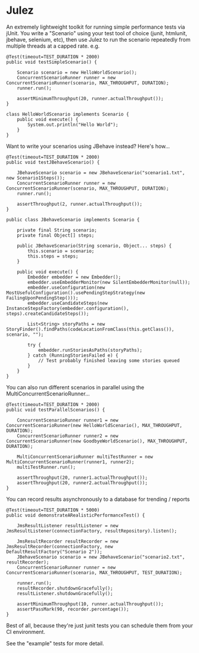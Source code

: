 # Julez

An extremely lightweight toolkit for running simple performance tests via jUnit.
You write a "Scenario" using your test tool of choice (junit, htmlunit, jbehave, selenium, etc), 
then use Julez to run the scenario repeatedly from multiple threads at a capped rate. e.g.

    @Test(timeout=TEST_DURATION * 2000)
	public void testSimpleScenario() {
	
		Scenario scenario = new HelloWorldScenario();
	    ConcurrentScenarioRunner runner = new ConcurrentScenarioRunner(scenario, MAX_THROUGHPUT, DURATION);
	    runner.run();
	    
	    assertMinimumThroughput(20, runner.actualThroughput());
	}
	
	class HelloWorldScenario implements Scenario {
	    public void execute() {
	        System.out.println("Hello World");
	    }
	}

Want to write your scenarios using JBehave instead? Here's how...

    @Test(timeout=TEST_DURATION * 2000)
	public void testJBehaveScenario() {
	
        JBehaveScenario scenario = new JBehaveScenario("scenario1.txt", new Scenario1Steps());
	    ConcurrentScenarioRunner runner = new ConcurrentScenarioRunner(scenario, MAX_THROUGHPUT, DURATION);
	    runner.run();
	    
	    assertThroughput(2, runner.actualThroughput());
	}
	
	public class JBehaveScenario implements Scenario {
	
	    private final String scenario;
	    private final Object[] steps;
	
	    public JBehaveScenario(String scenario, Object... steps) {
	        this.scenario = scenario;
	        this.steps = steps;
	    }
	
	    public void execute() {
	        Embedder embedder = new Embedder();
	        embedder.useEmbedderMonitor(new SilentEmbedderMonitor(null));
	        embedder.useConfiguration(new MostUsefulConfiguration().usePendingStepStrategy(new FailingUponPendingStep()));
	        embedder.useCandidateSteps(new InstanceStepsFactory(embedder.configuration(), steps).createCandidateSteps());
	
	        List<String> storyPaths = new StoryFinder().findPaths(codeLocationFromClass(this.getClass()), scenario, "");
	        
	        try {
	            embedder.runStoriesAsPaths(storyPaths);
	        } catch (RunningStoriesFailed e) {
	            // Test probably finished leaving some stories queued
	        }
	    }
	}	

You can also run different scenarios in parallel using the MultiConcurrentScenarioRunner... 

    @Test(timeout=TEST_DURATION * 2000)
	public void testParallelScenarios() {
	
	    ConcurrentScenarioRunner runner1 = new ConcurrentScenarioRunner(new HelloWorldScenario(), MAX_THROUGHPUT, DURATION);
	    ConcurrentScenarioRunner runner2 = new ConcurrentScenarioRunner(new GoodbyeWorldScenario(), MAX_THROUGHPUT, DURATION);
	
	    MultiConcurrentScenarioRunner multiTestRunner = new MultiConcurrentScenarioRunner(runner1, runner2);
	    multiTestRunner.run();
	
	    assertThroughput(20, runner1.actualThroughput());
	    assertThroughput(20, runner2.actualThroughput());	
	}
	
You can record results asynchronously to a database for trending / reports	

    @Test(timeout=TEST_DURATION * 5000)
    public void demonstrateARealisticPerformanceTest() {

        JmsResultListener resultListener = new JmsResultListener(connectionFactory, resultRepository).listen();                
        
        JmsResultRecorder resultRecorder = new JmsResultRecorder(connectionFactory, new DefaultResultFactory("Scenario 2"));
        JBehaveScenario scenario = new JBehaveScenario("scenario2.txt", resultRecorder);
        ConcurrentScenarioRunner runner = new ConcurrentScenarioRunner(scenario, MAX_THROUGHPUT, TEST_DURATION);
        
        runner.run();
        resultRecorder.shutdownGracefully();        
        resultListener.shutdownGracefully();
        
        assertMinimumThroughput(10, runner.actualThroughput());
        assertPassMark(90, recorder.percentage()); 
    } 

Best of all, because they're just junit tests you can schedule them from your CI environment.

See the "example" tests for more detail.
